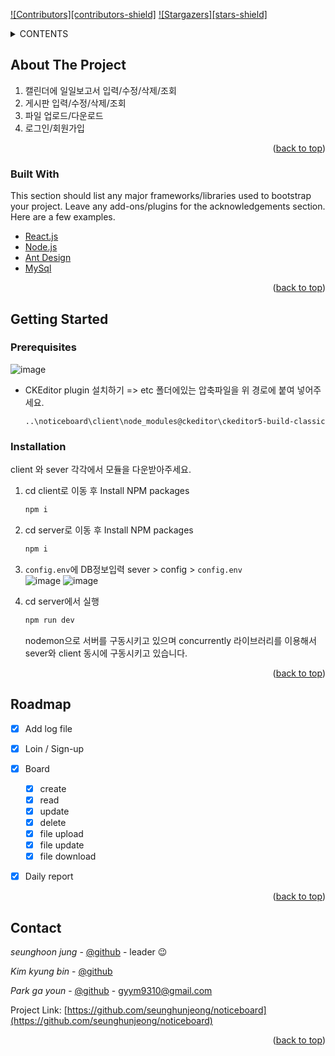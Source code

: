<div id="top"></div>

<!-- PROJECT SHIELDS -->
<!--
*** I'm using markdown "reference style" links for readability.
*** Reference links are enclosed in brackets [ ] instead of parentheses ( ).
*** See the bottom of this document for the declaration of the reference variables
*** for contributors-url, forks-url, etc. This is an optional, concise syntax you may use.
*** https://www.markdownguide.org/basic-syntax/#reference-style-links
-->
[![Contributors][contributors-shield]](https://github.com/seunghunjeong/noticeboard/graphs/contributors)
[![Stargazers][stars-shield]](https://github.com/seunghunjeong/noticeboard/stargazers)


<!-- TABLE OF CONTENTS -->
<details>
  <summary>CONTENTS</summary>
  <ol>
    <li>
      <a href="#about-the-project">About The Project</a>
      <ul>
        <li><a href="#built-with">Built With</a></li>
      </ul>
    </li>
    <li>
      <a href="#getting-started">Getting Started</a>
      <ul>
        <li><a href="#prerequisites">Prerequisites</a></li>
        <li><a href="#installation">Installation</a></li>
      </ul>
    </li>
    <li><a href="#roadmap">Roadmap</a></li>
    <li><a href="#contact">Contact</a></li>
  </ol>
</details>


<!-- ABOUT THE PROJECT -->
## About The Project

1. 캘린더에 일일보고서 입력/수정/삭제/조회
2. 게시판 입력/수정/삭제/조회
3. 파일 업로드/다운로드
4. 로그인/회원가입

<p align="right">(<a href="#top">back to top</a>)</p>



### Built With

This section should list any major frameworks/libraries used to bootstrap your project. Leave any add-ons/plugins for the acknowledgements section. Here are a few examples.


* [React.js](https://reactjs.org/)
* [Node.js](https://nodejs.org/en/)
* [Ant Design](https://ant.design/)
* [MySql](https://www.mysql.com/)


<p align="right">(<a href="#top">back to top</a>)</p>



<!-- GETTING STARTED -->
## Getting Started

### Prerequisites

![image](https://user-images.githubusercontent.com/59137000/161226501-f4651266-5dfc-4365-8c1c-091bca7b9d84.png)

* CKEditor plugin 설치하기 => etc 폴더에있는 압축파일을 위 경로에 붙여 넣어주세요.
  ```
  ..\noticeboard\client\node_modules@ckeditor\ckeditor5-build-classic
  ```


### Installation

client 와 sever 각각에서 모듈을 다운받아주세요.

1.  cd client로 이동 후 Install NPM packages
    ```sh
    npm i
    ```
    
2. cd server로 이동 후 Install NPM packages
   ```sh
   npm i
   ```

3. `config.env`에 DB정보입력 sever > config > `config.env`
   <br>
   ![image](https://user-images.githubusercontent.com/59137000/161227997-0a137a99-e606-4149-a31d-35a0f521bbaf.png)
   ![image](https://user-images.githubusercontent.com/59137000/161227784-c3083cf0-0ea2-40f4-8de2-d8e0c72140ae.png)
   
   
4. cd server에서 실행
   ```sh
   npm run dev
   ```
   nodemon으로 서버를 구동시키고 있으며 concurrently 라이브러리를 이용해서 sever와 client 동시에 구동시키고 있습니다.

<p align="right">(<a href="#top">back to top</a>)</p>



<!-- ROADMAP -->
## Roadmap

- [x] Add log file
- [x] Loin / Sign-up
- [x] Board
    - [x] create
    - [x] read
    - [x] update
    - [x] delete
    - [x] file upload
    - [x] file update
    - [x] file download
- [x] Daily report
   

<p align="right">(<a href="#top">back to top</a>)</p>


<!-- CONTACT -->
## Contact


*seunghoon jung* - [@github](https://github.com/seunghunjeong) - leader 😉

*Kim kyung bin* - [@github](https://github.com/Kim-kyung-bin)

*Park ga youn* - [@github](https://github.com/ga-youn) - gyym9310@gmail.com


Project Link: [https://github.com/seunghunjeong/noticeboard](https://github.com/seunghunjeong/noticeboard)

<p align="right">(<a href="#top">back to top</a>)</p>


